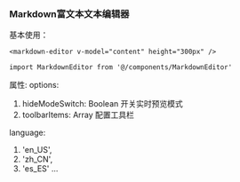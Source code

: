### Markdown富文本文本编辑器

基本使用：
```
<markdown-editor v-model="content" height="300px" />

import MarkdownEditor from '@/components/MarkdownEditor'
```

属性:
options:
1. hideModeSwitch: Boolean 开关实时预览模式
2. toolbarItems: Array<string> 配置工具栏

language:
1. 'en_US',
2. 'zh_CN',
3. 'es_ES'
...

